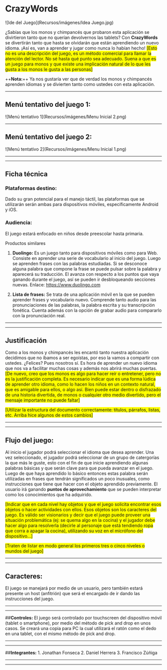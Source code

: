 # CrazyWords

![Ide del Juego](Recursos/imágenes/Idea Juego.jpg)


¿Sabías que los monos y chimpancés que probaron esta aplicación se divirtieron tanto que no querían devolvernos las tablets? Con **CrazyWords** se divertirán tanto que hasta se olvidarán que están aprendiendo un nuevo idioma.  ¡Así es, van a aprender y jugar como nunca lo habían hecho! <span style="background:yellow">[Esto no es una descripción del juego, es un método comercial para llamar la atención del lector. No sé hasta qué punto sea adecuado. Suena a que es un juego para monos y que existe una implicación natural de lo que les gusta a los monos le gusta a las personas]</span> 

++**Nota:**++ Ya nos gustaría ver que de verdad los monos y chimpancés aprenden idiomas y se divierten tanto como ustedes con esta aplicación. 

___

## **Menú tentativo del juego 1:**

![Menú tentativo 1](Recursos/imágenes/Menu Inicial 2.png)

___

## **Menú tentativo del juego 2:**
![Menú tentativo 2](Recursos/imágenes/Menu Inicial 1.png)

---

___

## Ficha técnica

### **Plataformas destino**: 
Dado su gran potencial para el manejo táctil, las plataformas que se utilizarán serán ambas para dispositivos móviles, específicamente Android y iOS.

### **Audiencia**: 
El juego estará enfocado en niños desde preescolar hasta primaria.

Productos similares

1. **Duolingo:**  Es un juego tanto para dispositivos móviles como para Web. Consiste en aprender una serie de vocabulario al inicio del juego. Luego se aprenden frases con las palabras estudiadas. Si se desconoce alguna palabra que compone la frase se puede pulsar sobre la palabra y aparecerá su traducción. El avanza con respecto a los puntos que vaya ganando durante el juego, así se pueden ir desbloqueando secciones nuevas. Enlace: https://www.duolingo.com

2. **Lista de frases:** Se trata de una aplicación móvil en la que se pueden aprender frases y vocabulario nuevo. Comprende tanto audio para las pronunciaciones de las palabras, la palabra escrita y su transcripción fonética. Cuenta además con la opción de grabar audio para compararlo con la pronunciación real.

---

___

## Justificación

Como a los monos y chimpancés les encantó tanto nuestra aplicación decidimos que no íbamos a ser egoístas, por eso la vamos a compartir con ustedes. ¿Felices? Pues nosotros sí. Es hora de aprender un nuevo idioma que nos va a facilitar muchas cosas y además nos abrirá muchas puertas. <span style="background:yellow">[De nuevo, creo que los monos es algo para hacer reír o entretener, pero no es la justificación completa. Es necesario indicar que es una forma lúdica de aprender otro idioma, como lo hacen los niños en un contexto natural, que es amigable para ellos, o algo así. Bien puede estar dentro o disfrazado de una historia divertida, de monos o cualquier otro medio divertido, pero el mensaje importante no puede faltar]</span>

<span style="background:yellow">[Utilizar la estructura del documento correctamente: títulos, párrafos, listas, etc. Arriba hice algunos de estos cambios]</span>

- - -

___


## **Flujo del juego:** 
Al inicio el jugador podrá seleccionar el idioma que desea aprender. Una vez seleccionado, el jugador podrá seleccionar de un grupo de catergorías la que más le guste, esto con el fin de que inicie aprendiendo algunas palabras básicas y que serán clave para que pueda avanzar en el juego. Luego de que haya aprendido lo básico entonces estas palabra serán utilizadas en frases que tendrán significados un poco inusuales, como instrucciones que tiene que hacer con el objeto aprendido previamente. El usuario irá ganando **puntos de aprovechamiento** que se pueden interpretar como los conocimientos que ha adquirido.

<span style="background:yellow">[Indicar que en cada nivel hay objetos y que el juego solicita encontrar esos objetos o hacer actividades con ellos. Esos objetos son los caracteres del juego. Es válido ser visionarios y decir que el juego puede proveer una situación problemática (ej: se quema algo en la cocina) y el jugador debe hacer algo para resolverla (decirle al personaje que está tendiendo ropa que corra a apagar la cocina), utilizando su voz en el micrófono del dispositivo...]</span>

<span style="background:yellow">[Traten de listar en modo general los primeros tres o cinco niveles o mundos del juego]</span>

- - -

___

## **Caracteres:** 
El juego se manejará por medio de un usuario, pero también estará presente un host (anfitrión) que será el encargado de ir dando las instrucciones del juego.

- - -

___


##**Controles:** 
El juego será controlado por touchscreen del dispositivo móvil (tablet o smartphone), por medio del método de pick and drop en unos casos. Se creará una copia para PC la cual utilizará el ratón como el dedo en una tablet, con el mismo método de pick and drop.

- - -

___

##**Integrantes:**
	1. Jonathan Fonseca
	2. Daniel Herrera
	3. Francisco Zúñiga

---

___